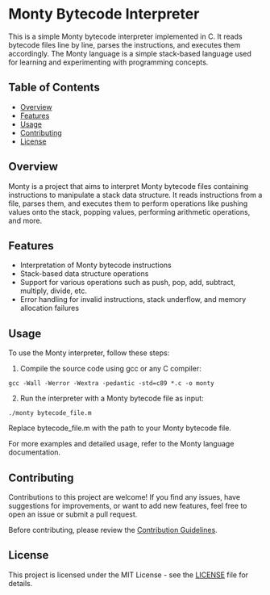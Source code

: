 # Monty Bytecode Interpreter

This is a simple Monty bytecode interpreter implemented in C. It reads bytecode files line by line, parses the instructions, and executes them accordingly. The Monty language is a simple stack-based language used for learning and experimenting with programming concepts.

## Table of Contents
- [Overview](#Overview)
- [Features](#Features)
- [Usage](#Usage)
- [Contributing](#Contributing)
- [License](#License)

## Overview
Monty is a project that aims to interpret Monty bytecode files containing instructions to manipulate a stack data structure. It reads instructions from a file, parses them, and executes them to perform operations like pushing values onto the stack, popping values, performing arithmetic operations, and more.

## Features
- Interpretation of Monty bytecode instructions
- Stack-based data structure operations
- Support for various operations such as push, pop, add, subtract, multiply, divide, etc.
- Error handling for invalid instructions, stack underflow, and memory allocation failures

## Usage
To use the Monty interpreter, follow these steps:

1. Compile the source code using gcc or any C compiler:

```gcc -Wall -Werror -Wextra -pedantic -std=c89 *.c -o monty```

2. Run the interpreter with a Monty bytecode file as input:

```./monty bytecode_file.m```

Replace bytecode_file.m with the path to your Monty bytecode file.

For more examples and detailed usage, refer to the Monty language documentation.

## Contributing
Contributions to this project are welcome! If you find any issues, have suggestions for improvements, or want to add new features, feel free to open an issue or submit a pull request.

Before contributing, please review the [Contribution Guidelines]().

## License
This project is licensed under the MIT License - see the [LICENSE]() file for details.
